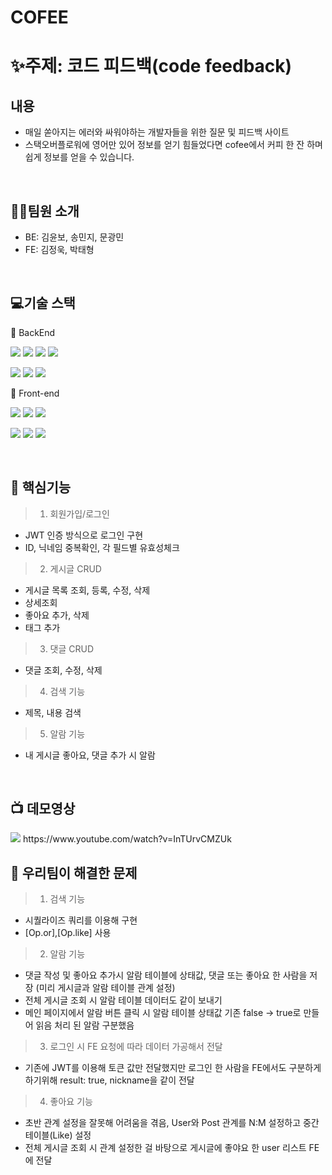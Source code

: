 # COFEE

# ✨주제: 코드 피드백(code feedback)

## 내용
- 매일 쏟아지는 에러와 싸워야하는 개발자들을 위한 질문 및 피드백 사이트
- 스택오버플로워에 영어만 있어 정보를 얻기 힘들었다면 cofee에서 커피 한 잔 하며 쉽게 정보를 얻을 수 있습니다.

<br>

## 💁‍♂️팀원 소개
- BE: 김윤보, 송민지, 문광민
- FE: 김정욱, 박태형

<br>

## 💻기술 스택
📌 BackEnd

<img src="https://img.shields.io/badge/javascript-333333?style=flat-square&logo=javascript&logoColor=yellow"/> <img src="https://img.shields.io/badge/mysql-3333ff?style=flat-square&logo=firebase&logoColor=white"/> 
<img src="https://img.shields.io/badge/express-666666?style=flat-square&logo=express&logoColor=white"/> <img src="https://img.shields.io/badge/Node.js-33cc00?style=flat-square&logo=Node.js&logoColor=white"/>


<img src="https://img.shields.io/badge/NPM-33cc00?style=flat-square&logo=NPM.js&logoColor=red"/> <img src="https://img.shields.io/badge/JSON WEB TOKEN-333333?style=flat-square&logo=json web token&logoColor=white"/> <img src="https://img.shields.io/badge/AWS-ffcc33?style=flat-square&logo=AWS&logoColor=white"/> 



📌 Front-end

<img src="https://img.shields.io/badge/javascript-333333?style=flat-square&logo=javascript&logoColor=yellow"/> <img src="https://img.shields.io/badge/HTML-ff3300?style=flat-square&logo=HTML&logoColor=white"/> <img src="https://img.shields.io/badge/CSS-3366ff?style=flat-square&logo=CSS&logoColor=white"/>

<img src="https://img.shields.io/badge/react-33ffff?style=flat-square&logo=react&logoColor=black"/> <img src="https://img.shields.io/badge/REDUX-6600cc?style=flat-square&logo=REDUX&logoColor=white"/> <img src="https://img.shields.io/badge/REACT ROUTER-6600cc?style=flat-square&logo=REACT ROUTER&logoColor=white"/>

<br>

## :dizzy: 핵심기능
> 1) 회원가입/로그인

 + JWT 인증 방식으로 로그인 구현
 + ID, 닉네임 중복확인, 각 필드별 유효성체크

> 2) 게시글 CRUD
 + 게시글 목록 조회, 등록, 수정, 삭제
 + 상세조회
 + 좋아요 추가, 삭제
 + 태그 추가

> 3) 댓글 CRUD
 + 댓글 조회, 수정, 삭제

> 4) 검색 기능
 + 제목, 내용 검색 

> 5) 알람 기능
 + 내 게시글 좋아요, 댓글 추가 시 알람

<br>

## :tv: 데모영상
<img src="https://img.shields.io/badge/YouTube-FF0000?style=flat&logo=YouTube&logoColor=white"/>
https://www.youtube.com/watch?v=InTUrvCMZUk

<br>

## :key: 우리팀이 해결한 문제

> 1) 검색 기능 
 + 시퀄라이즈 쿼리를 이용해 구현 
 + [Op.or],[Op.like] 사용

> 2) 알람 기능 
 + 댓글 작성 및 좋아요 추가시 알람 테이블에 상태값, 댓글 또는 좋아요 한 사람을 저장 (미리 게시글과 알람 테이블 관계 설정)
 + 전체 게시글 조회 시 알람 테이블 데이터도 같이 보내기
 + 메인 페이지에서 알람 버튼 클릭 시 알람 테이블 상태값 기존 false -> true로 만들어 읽음 처리 된 알람 구분했음

> 3) 로그인 시 FE 요청에 따라 데이터 가공해서 전달
 + 기존에 JWT를 이용해 토큰 값만 전달했지만 로그인 한 사람을 FE에서도 구분하게 하기위해 result: true, nickname을 같이 전달
 
> 4) 좋아요 기능 
 + 초반 관계 설정을 잘못해 어려움을 겪음, User와 Post 관계를 N:M 설정하고 중간 테이블(Like) 설정
 + 전체 게시글 조회 시 관계 설정한 걸 바탕으로 게시글에 좋야요 한 user 리스트 FE에 전달
 

